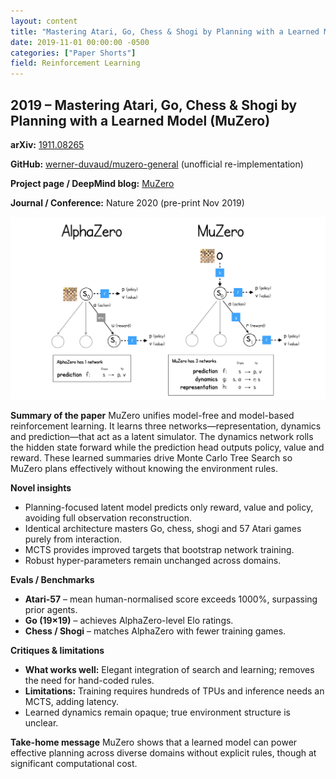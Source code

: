 ```yaml
---
layout: content
title: "Mastering Atari, Go, Chess & Shogi by Planning with a Learned Model"
date: 2019-11-01 00:00:00 -0500
categories: ["Paper Shorts"]
field: Reinforcement Learning
---
```


## 2019 – Mastering Atari, Go, Chess & Shogi by Planning with a Learned Model (MuZero)

**arXiv:** [1911.08265](https://arxiv.org/abs/1911.08265)

**GitHub:** [werner-duvaud/muzero-general](https://github.com/werner-duvaud/muzero-general) (unofficial re-implementation)

**Project page / DeepMind blog:** [MuZero](https://deepmind.com/blog/muzero-mastering-go-chess-shogi-and-atari-without-rules)

**Journal / Conference:** Nature 2020 (pre-print Nov 2019)

![MuZero Architecture](/assets/images/muzero.png)

**Summary of the paper**
MuZero unifies model-free and model-based reinforcement learning. It learns three networks—representation,
dynamics and prediction—that act as a latent simulator. The dynamics network rolls the hidden state forward
while the prediction head outputs policy, value and reward. These learned summaries drive Monte Carlo Tree
Search so MuZero plans effectively without knowing the environment rules.

**Novel insights**
- Planning-focused latent model predicts only reward, value and policy, avoiding full observation reconstruction.
- Identical architecture masters Go, chess, shogi and 57 Atari games purely from interaction.
- MCTS provides improved targets that bootstrap network training.
- Robust hyper-parameters remain unchanged across domains.

**Evals / Benchmarks**
- **Atari-57** – mean human-normalised score exceeds 1000%, surpassing prior agents.
- **Go (19×19)** – achieves AlphaZero-level Elo ratings.
- **Chess / Shogi** – matches AlphaZero with fewer training games.

**Critiques & limitations**
- **What works well:** Elegant integration of search and learning; removes the need for hand-coded rules.
- **Limitations:** Training requires hundreds of TPUs and inference needs an MCTS, adding latency.
- Learned dynamics remain opaque; true environment structure is unclear.

**Take-home message**
MuZero shows that a learned model can power effective planning across diverse domains without explicit rules,
though at significant computational cost.
